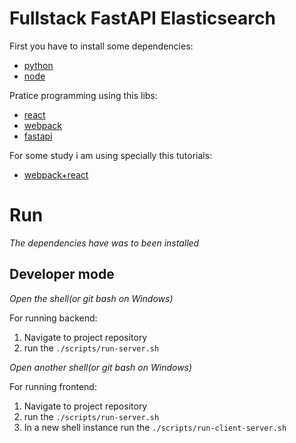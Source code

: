 # Fullstack FastAPI Elasticsearch

First you have to install some dependencies:
- [python](http://python.org)
- [node](https://nodejs.org/en/)

Pratice programming using this libs:
- [react](https://pt-br.reactjs.org/)
- [webpack](https://webpack.js.org/)
- [fastapi](https://fastapi.tiangolo.com/tutorial/first-steps/)

For some study i am using specially this tutorials:
- [webpack+react](https://www.typescriptlang.org/docs/handbook/react-&-webpack.html)

# Run

*The dependencies have was to been installed*

## Developer mode

*Open the shell(or git bash on Windows)*

For running backend:

1. Navigate to project repository
2. run the `./scripts/run-server.sh`

*Open another shell(or git bash on Windows)*

For running frontend:

1. Navigate to project repository
2. run the `./scripts/run-server.sh`
3. In a new shell instance run the `./scripts/run-client-server.sh`
